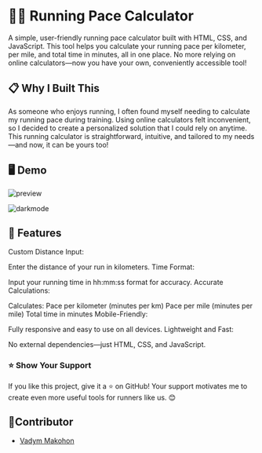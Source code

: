 # 🏃‍♂️ Running Pace Calculator

A simple, user-friendly running pace calculator built with HTML, CSS, and JavaScript. This tool helps you calculate your running pace per kilometer, per mile, and total time in minutes, all in one place. No more relying on online calculators—now you have your own, conveniently accessible tool!

## 📋 Why I Built This

As someone who enjoys running, I often found myself needing to calculate my running pace during training. Using online calculators felt inconvenient, so I decided to create a personalized solution that I could rely on anytime. This running calculator is straightforward, intuitive, and tailored to my needs—and now, it can be yours too!

## 🖥️ Demo
![preview](https://github.com/user-attachments/assets/a59aa7ce-85e8-443a-b924-cc463d38b446)

![darkmode](https://github.com/user-attachments/assets/e4064c1b-81c1-4f1d-9d19-f80f4f2e6b00)

## 🚀 Features

Custom Distance Input:

Enter the distance of your run in kilometers.
Time Format:

Input your running time in hh:mm:ss format for accuracy.
Accurate Calculations:

Calculates:
Pace per kilometer (minutes per km)
Pace per mile (minutes per mile)
Total time in minutes
Mobile-Friendly:

Fully responsive and easy to use on all devices.
Lightweight and Fast:

No external dependencies—just HTML, CSS, and JavaScript.

### ⭐ Show Your Support

If you like this project, give it a ⭐ on GitHub! Your support motivates me to create even more useful tools for runners like us. 😊

## 👤Contributor

- [Vadym Makohon](https://github.com/VadymMakohon)
